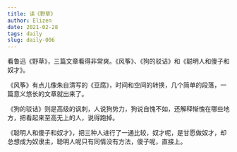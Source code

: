 ```yaml
--- 
title: 读《野草》
author: Elizen
date: 2021-02-28
tags: daily
slug: daily-006
---
```


看鲁迅《野草》，三篇文章看得非常爽。《风筝》、《狗的驳诘》和《聪明人和傻子和奴才》。

《风筝》有点儿像朱自清写的《豆腐》，时间和空间的转换，几个简单的段落，一篇意义悠长的文章就出来了。

《狗的驳诘》则是高级的讽刺，人说狗势力，狗说自愧不如，还解释惭愧在哪些地方，把看起来至高无上的人，说得跑掉。

《聪明人和傻子和奴才》，把三种人进行了一通比较，奴才呢，是甘愿做奴才，却总想成为奴隶主，聪明人呢只有同情没有方法，傻子呢，直接上。